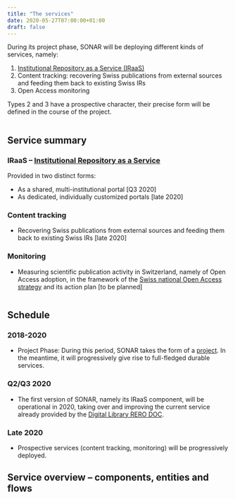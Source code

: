 ```yaml
---
title: "The services"
date: 2020-05-27T07:00:00+01:00
draft: false
---
```


During its project phase, SONAR will be deploying different kinds of services, namely:

1. [Institutional Repository as a Service (IRaaS)](/iraas/)
2. Content tracking: recovering Swiss publications from external sources and feeding them back to existing Swiss IRs
3. Open Access monitoring

Types 2 and 3 have a prospective character, their precise form will be defined in the course of the project.

<section id="two">
	<div class="row">
		<article class="6u 12u$(xsmall) work-item">
			<div class=" project-info">
				<img class="" src="/images/noun_Brochure_79251_000000_modif.svg" alt="" />
				<h2>Service summary</h2>
				<h3>IRaaS &ndash; <a href="/iraas/">Institutional Repository as a Service</a></h3>
				Provided in two distinct forms:
				<ul>
					<li>As a shared, multi-institutional portal [Q3 2020]</li>
					<li>As dedicated, individually customized portals [late 2020]</li>
				</ul>
				<h3>Content tracking</h3>
				<ul>
					<li>Recovering Swiss publications from external sources and feeding them back to existing Swiss IRs [late 2020]</li>
				</ul>
				<h3>Monitoring</h3>
				<ul>
					<li>Measuring scientific publication activity in Switzerland, namely of Open Access adoption, in the framework of the <a href="https://www.swissuniversities.ch/fr/themes/digitalisation/open-access-campagne/strategie-nationale-et-plan-daction">Swiss national Open Access strategy</a> and its action plan [to be planned]</li>
				</ul>
			</div>
		</article>
		<article class="6u 12u$(xsmall) work-item">
			<div class=" project-info">
				<img class="" src="/images/noun_Calendar_867716_modif.svg" alt="" />
				<h2>Schedule</h2>
				<h3>2018-2020</h3>
				<ul>
					<li>Project Phase: During this period, SONAR takes the form of a <a href="/project/">project</a>. In the meantime, it will progressively  give rise to full-fledged durable services.</li>
				</ul>
				<h3>Q2/Q3 2020</h3>
				<ul>
					<li>The first version of SONAR, namely its IRaaS component, will be operational in 2020, taking over and improving the current service already provided by the <a href="https://doc.rero.ch/">Digital Library RERO&nbsp;DOC</a>.</li>
				</ul>
				<h3>Late 2020</h3>
				<ul>
					<li>Prospective services (content tracking, monitoring) will be progressively deployed.</li>
				</ul>
			</div>
		</article>
	</div>
</section>


## Service overview – components, entities and flows

<a href="/documents/sonar-schema_20181022.svg" class="image fit thumb"><img src="/documents/sonar-schema_20181022.svg" alt="" /></a>


